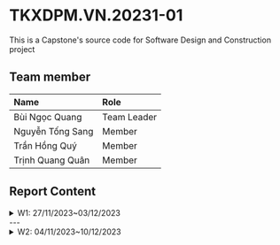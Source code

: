 # TKXDPM.VN.20231-01

This is a Capstone's source code for Software Design and Construction project

## Team member

| Name            | Role        |
| :-------------- | :---------- |
| Bùi Ngọc Quang  | Team Leader |
| Nguyễn Tống Sang| Member      |
| Trần Hồng Quý   | Member      |
| Trịnh Quang Quân| Member      |

## Report Content
<details>
  <summary>W1: 27/11/2023~03/12/2023 </summary>
<br>
<details>
<summary>Bùi Ngọc Quang</summary>
<br>

- Assigned tasks:
  - Add cancel and back buttons to screens
  - Add field value validations (incomplete)(already added in first commit)
  - Partial implementation of connection to VNPay (incomplete)
  - Comment coupling on interbank subsystem

- Implementation details:
  - Pull Request(s): [First request](https://github.com/QuestionMr/TKXDPM.KHMT.20231-19/pull/1)
                     [Second request](https://github.com/QuestionMr/TKXDPM.KHMT.20231-19/pull/8)
  - Specific implementation details:
    - Cancel and back buttons added to fxml files to allow going back to previous screens
    - Validation functions of name, card number, and security code
    - Test VNPay connection class (incomplete due to VNPay server issues)

</details>
<details>
<summary>Trịnh Quang Quân</summary>
<br>

- Assigned tasks:
  - Create branch test for me
  - Do work related to ViewCart
- Implementation details:
  - Pull Request(s): [Test](https://github.com/QuestionMr/TKXDPM.KHMT.20231-19/pull/6)
  - Comment control coupling relate to ViewCart
</details>
=
<details>
<summary>Nguyễn Tống Sang</summary>
<br>

- Assigned tasks:
  - Create branch test for me
  - Do work related to PlaceOrder
- Implementation details:
  - Pull Request(s): [Test](https://github.com/QuestionMr/TKXDPM.KHMT.20231-19/pull/3)
</details>
<details>
<summary>Trần Hồng Quý</summary>
<br>

- Assigned tasks:
  - Create branch test for me
  - Do work related to UI
- Implementation details:
  - Pull Request(s): [Test](https://github.com/QuestionMr/TKXDPM.KHMT.20231-19/pull/4)
</details>
</details>
---
<details>
  <summary>W2: 04/11/2023~10/12/2023 </summary>
<br>
<details>
<summary>Bùi Ngọc Quang</summary>
<br>

- Assigned tasks:
  - Comment cohesion on interbank subsystem

- Implementation details:
  - Pull Request(s): [Request](https://github.com/QuestionMr/TKXDPM.KHMT.20231-19/pull/10)
  - Specific implementation details:
    - Comment cohesion on interbank subsystem

</details>
</details>